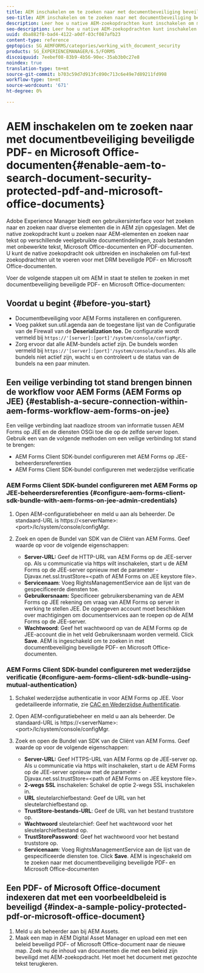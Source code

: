 ```yaml
---
title: AEM inschakelen om te zoeken naar met documentbeveiliging beveiligde PDF- en Microsoft Office-documenten
seo-title: AEM inschakelen om te zoeken naar met documentbeveiliging beveiligde PDF- en Microsoft Office-documenten
description: Leer hoe u native AEM-zoekopdrachten kunt inschakelen om met volledige tekst te zoeken op DRM beveiligde PDF-documenten.
seo-description: Leer hoe u native AEM-zoekopdrachten kunt inschakelen om met volledige tekst te zoeken op DRM beveiligde PDF-documenten.
uuid: dba882f8-bad4-4122-a0df-03cf087afb23
content-type: reference
geptopics: SG_AEMFORMS/categories/working_with_document_security
products: SG_EXPERIENCEMANAGER/6.5/FORMS
discoiquuid: 7eebef08-83b9-4b56-90ec-35ab3b0c27e8
noindex: true
translation-type: tm+mt
source-git-commit: b703c59d7d913fc890c713c6e49e7d89211fd998
workflow-type: tm+mt
source-wordcount: '671'
ht-degree: 0%

---
```



# AEM inschakelen om te zoeken naar met documentbeveiliging beveiligde PDF- en Microsoft Office-documenten{#enable-aem-to-search-document-security-protected-pdf-and-microsoft-office-documents}

Adobe Experience Manager biedt een gebruikersinterface voor het zoeken naar en zoeken naar diverse elementen die in AEM zijn opgeslagen. Met de native zoekopdracht kunt u zoeken naar AEM-elementen en zoeken naar tekst op verschillende veelgebruikte documentindelingen, zoals bestanden met onbewerkte tekst, Microsoft Office-documenten en PDF-documenten. U kunt de native zoekopdracht ook uitbreiden en inschakelen om full-text zoekopdrachten uit te voeren voor met DRM beveiligde PDF- en Microsoft Office-documenten.

Voer de volgende stappen uit om AEM in staat te stellen te zoeken in met documentbeveiliging beveiligde PDF- en Microsoft Office-documenten:

## Voordat u begint {#before-you-start}

* Documentbeveiliging voor AEM Forms installeren en configureren.
* Voeg pakket sun.util.agenda aan de toegestane lijst van de Configuratie van de Firewall van de **Deserialization toe.** De configuratie wordt vermeld bij `https://'[server]:[port]'/system/console/configMgr`.
* Zorg ervoor dat alle AEM-bundels actief zijn. De bundels worden vermeld bij `https://'[server]:[port]'/system/console/bundles`. Als alle bundels niet actief zijn, wacht u en controleert u de status van de bundels na een paar minuten.

## Een veilige verbinding tot stand brengen binnen de workflow voor AEM Forms (AEM Forms op JEE) {#establish-a-secure-connection-within-aem-forms-workflow-aem-forms-on-jee}

Een veilige verbinding laat naadloze stroom van informatie tussen AEM Forms op JEE en de diensten OSGi toe die op de zelfde server lopen. Gebruik een van de volgende methoden om een veilige verbinding tot stand te brengen:

* AEM Forms Client SDK-bundel configureren met AEM Forms op JEE-beheerdersreferenties
* AEM Forms Client SDK-bundel configureren met wederzijdse verificatie

### AEM Forms Client SDK-bundel configureren met AEM Forms op JEE-beheerdersreferenties {#configure-aem-forms-client-sdk-bundle-with-aem-forms-on-jee-admin-credentials}

1. Open AEM-configuratiebeheer en meld u aan als beheerder. De standaard-URL is https://&lt;serverName>:&lt;port>/lc/system/console/configMgr.
1. Zoek en open de Bundel van SDK van de Cliënt van AEM Forms. Geef waarde op voor de volgende eigenschappen:

   * **Server-URL:** Geef de HTTP-URL van AEM Forms op de JEE-server op. Als u communicatie via https wilt inschakelen, start u de AEM Forms op de JEE-server opnieuw met de parameter -Djavax.net.ssl.trustStore=&lt;path of AEM Forms on JEE keystore file>.
   * **Servicenaam**: Voeg RightsManagementService aan de lijst van de gespecificeerde diensten toe.
   * **Gebruikersnaam:** Specificeer gebruikersbenaming van de AEM Forms op JEE rekening om vraag van AEM Forms op server in werking te stellen JEE. De opgegeven account moet beschikken over machtigingen om documentservices aan te roepen op de AEM Forms op de JEE-server.
   * **Wachtwoord**: Geef het wachtwoord op van de AEM Forms op de JEE-account die in het veld Gebruikersnaam worden vermeld.
   Click **Save**. AEM is ingeschakeld om te zoeken in met documentbeveiliging beveiligde PDF- en Microsoft Office-documenten.

### AEM Forms Client SDK-bundel configureren met wederzijdse verificatie {#configure-aem-forms-client-sdk-bundle-using-mutual-authentication}

1. Schakel wederzijdse authenticatie in voor AEM Forms op JEE. Voor gedetailleerde informatie, zie [CAC en Wederzijdse Authentificatie](https://helpx.adobe.com/livecycle/kb/cac-mutual-authentication.html).
1. Open AEM-configuratiebeheer en meld u aan als beheerder. De standaard-URL is https://&lt;serverName>:&lt;port>/lc/system/console/configMgr.
1. Zoek en open de Bundel van SDK van de Cliënt van AEM Forms. Geef waarde op voor de volgende eigenschappen:

   * **Server-URL:** Geef HTTPS-URL van AEM Forms op de JEE-server op. Als u communicatie via https wilt inschakelen, start u de AEM Forms op de JEE-server opnieuw met de parameter -Djavax.net.ssl.trustStore=&lt;path of AEM Forms on JEE keystore file>.
   * **2-wegs SSL** inschakelen: Schakel de optie 2-wegs SSL inschakelen in.
   * **URL** sleutelarchiefbestand: Geef de URL van het sleutelarchiefbestand op.
   * **TrustStore-bestands-URL**: Geef de URL van het bestand truststore op.
   * **Wachtwoord** sleutelarchief: Geef het wachtwoord voor het sleutelarchiefbestand op.
   * **TrustStorePassword**: Geef het wachtwoord voor het bestand truststore op.
   * **Servicenaam**: Voeg RightsManagementService aan de lijst van de gespecificeerde diensten toe.
   Click **Save**. AEM is ingeschakeld om te zoeken naar met documentbeveiliging beveiligde PDF- en Microsoft Office-documenten

## Een PDF- of Microsoft Office-document indexeren dat met een voorbeeldbeleid is beveiligd {#index-a-sample-policy-protected-pdf-or-microsoft-office-document}

1. Meld u als beheerder aan bij AEM Assets.
1. Maak een map in AEM Digital Asset Manager en upload een met een beleid beveiligd PDF- of Microsoft Office-document naar de nieuwe map. Zoek nu de inhoud van documenten die met een beleid zijn beveiligd met AEM-zoekopdracht. Het moet het document met gezochte tekst terugkeren.

